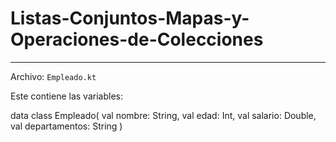 # Listas-Conjuntos-Mapas-y-Operaciones-de-Colecciones

---

Archivo: `Empleado.kt`

 Este contiene las variables:
 
data class Empleado(
    val nombre: String,
    val edad: Int,
    val salario: Double,
    val departamentos: String
)
